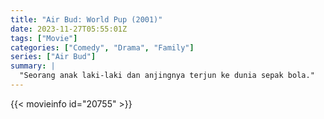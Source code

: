 ```yaml
---
title: "Air Bud: World Pup (2001)"
date: 2023-11-27T05:55:01Z
tags: ["Movie"]
categories: ["Comedy", "Drama", "Family"]
series: ["Air Bud"]
summary: |
  "Seorang anak laki-laki dan anjingnya terjun ke dunia sepak bola."
---
```


<mux-player stream-type="on-demand"
src="https://kp3d-my.sharepoint.com/personal/ryoo_kp3d_onmicrosoft_com/_layouts/15/download.aspx?share=EZhoeMhDxTlMrH4XIh3sy1EB_SPCOB5syj2YjoDRJ5zwUg" prefer-playback="mse" controls>

</mux-player>


{{< movieinfo id="20755" >}}

<script src="https://cdn.jsdelivr.net/npm/@mux/mux-player"></script>

 <script type="application/ld+json ">
{
"@context": "https://schema.org/",
"@type": "VideoObject",
"name": "Air Bud: World Pup (2001)",
"contentUrl": "https://stream.mux.com/OZFPcWrqLby67WHoOYvoQEZ700gL01CxMQOlILAOUQmv8.m3u8",
"thumbnailUrl": "https://www.themoviedb.org/t/p/original/kjwVEUP1nG0ZMGjgOBdAfW7iTG7.jpg?width=314&fit_mode=preserve&time=25",
"uploadDate": "2023-11-27T05:55:01Z",
}

</script>
